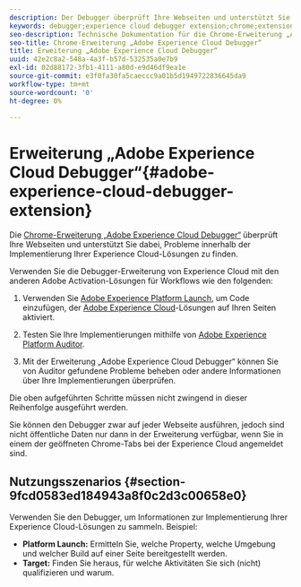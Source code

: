```yaml
---
description: Der Debugger überprüft Ihre Webseiten und unterstützt Sie dabei, Probleme innerhalb der Implementierung Ihrer Experience Cloud-Lösungen zu finden.
keywords: debugger;experience cloud debugger extension;chrome;extension
seo-description: Technische Dokumentation für die Chrome-Erweiterung „Adobe Experience Cloud Debugger“ – Untersuchen Sie Webseiten und finden Sie Probleme innerhalb der Implementierung Ihrer Experience Cloud-Lösungen
seo-title: Chrome-Erweiterung „Adobe Experience Cloud Debugger“
title: Erweiterung „Adobe Experience Cloud Debugger“
uuid: 42e2c8a2-548a-4a3f-b57d-532535a0e7b9
exl-id: 02d88172-3fb1-4111-a80d-e9d46df9ea1e
source-git-commit: e3f0fa30fa5caeccc9a01b5d1949722836645da9
workflow-type: tm+mt
source-wordcount: '0'
ht-degree: 0%

---
```


# Erweiterung „Adobe Experience Cloud Debugger“{#adobe-experience-cloud-debugger-extension}

Die [Chrome-Erweiterung „Adobe Experience Cloud Debugger“](https://chrome.google.com/webstore/detail/adobe-experience-cloud-de/ocdmogmohccmeicdhlhhgepeaijenapj) überprüft Ihre Webseiten und unterstützt Sie dabei, Probleme innerhalb der Implementierung Ihrer Experience Cloud-Lösungen zu finden.

Verwenden Sie die Debugger-Erweiterung von Experience Cloud mit den anderen Adobe Activation-Lösungen für Workflows wie den folgenden:

1. Verwenden Sie [Adobe Experience Platform Launch](https://experienceleague.adobe.com/docs/launch/using/home.html?lang=de), um Code einzufügen, der [Adobe Experience Cloud](https://experienceleague.adobe.com/docs/home.html)-Lösungen auf Ihren Seiten aktiviert.

1. Testen Sie Ihre Implementierungen mithilfe von [Adobe Experience Platform Auditor](https://docs.adobe.com/content/help/de-DE/auditor/using/overview.html).
1. Mit der Erweiterung „Adobe Experience Cloud Debugger“ können Sie von Auditor gefundene Probleme beheben oder andere Informationen über Ihre Implementierungen überprüfen.

Die oben aufgeführten Schritte müssen nicht zwingend in dieser Reihenfolge ausgeführt werden.

Sie können den Debugger zwar auf jeder Webseite ausführen, jedoch sind nicht öffentliche Daten nur dann in der Erweiterung verfügbar, wenn Sie in einem der geöffneten Chrome-Tabs bei der Experience Cloud angemeldet sind.

## Nutzungsszenarios {#section-9fcd0583ed184943a8f0c2d3c00658e0}

Verwenden Sie den Debugger, um Informationen zur Implementierung Ihrer Experience Cloud-Lösungen zu sammeln. Beispiel:

* **Platform Launch:** Ermitteln Sie, welche Property, welche Umgebung und welcher Build auf einer Seite bereitgestellt werden.
* **Target:** Finden Sie heraus, für welche Aktivitäten Sie sich (nicht) qualifizieren und warum.
